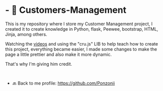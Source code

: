 # - 👤 Customers-Management

This is my repository where I store my Customer Management project, I created it to create knowledge in Python, flask, Peewee, bootstrap, HTML, Jinja, among others.

Watching the [videos](https://www.youtube.com/playlist?list=PL39zbyHjgjrbsP3xFSc-YH-6FN8WNpglh) and using the "cru.js" LIB to help teach how to create this project, everything became easier, I made some changes to make the page a little prettier and also make it more dynamic.

That's why I'm giving him credit.

<br>

- 🔙 Back to me profile: https://github.com/Ponzonii
